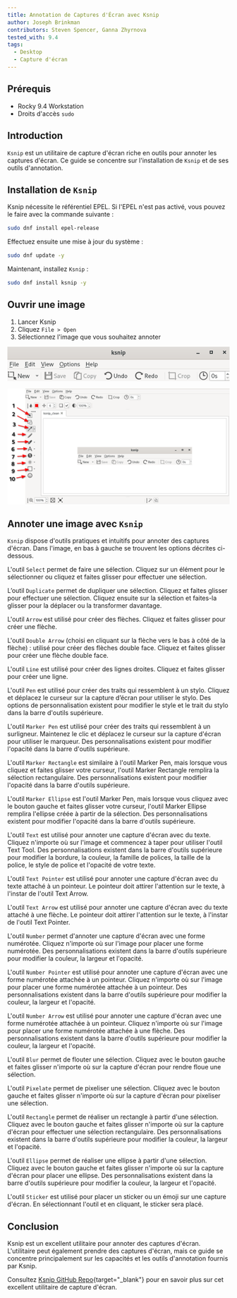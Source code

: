 ```yaml
---
title: Annotation de Captures d'Écran avec Ksnip
author: Joseph Brinkman
contributors: Steven Spencer, Ganna Zhyrnova
tested_with: 9.4
tags:
  - Desktop
  - Capture d'écran
---
```


## Prérequis

- Rocky 9.4 Workstation
- Droits d'accès `sudo`

## Introduction

`Ksnip` est un utilitaire de capture d'écran riche en outils pour annoter les captures d'écran. Ce guide se concentre sur l'installation de `Ksnip` et de ses outils d'annotation.

## Installation de `Ksnip`

Ksnip nécessite le référentiel EPEL. Si l'EPEL n'est pas activé, vous pouvez le faire avec la commande suivante :

```bash
sudo dnf install epel-release
```

Effectuez ensuite une mise à jour du système :

```bash
sudo dnf update -y
```

Maintenant, installez `Ksnip` :

```bash
sudo dnf install ksnip -y
```

## Ouvrir une image

1. Lancer Ksnip
2. Cliquez `File > Open`
3. Sélectionnez l'image que vous souhaitez annoter

![ksnip](images/ksnip.png)

![ksnip\_open](images/ksnip_image_opened.png)

## Annoter une image avec `Ksnip`

`Ksnip` dispose d'outils pratiques et intuitifs pour annoter des captures d'écran.  Dans l'image, en bas à gauche se trouvent les options décrites ci-dessous.

L'outil `Select` permet de faire une sélection. Cliquez sur un élément pour le sélectionner ou cliquez et faites glisser pour effectuer une sélection.

L’outil `Duplicate` permet de dupliquer une sélection. Cliquez et faites glisser pour effectuer une sélection. Cliquez ensuite sur la sélection et faites-la glisser pour la déplacer ou la transformer davantage.

L'outil `Arrow` est utilisé pour créer des flèches. Cliquez et faites glisser pour créer une flèche.

L'outil `Double Arrow` (choisi en cliquant sur la flèche vers le bas à côté de la flèche) : utilisé pour créer des flèches double face. Cliquez et faites glisser pour créer une flèche double face.

L'outil `Line` est utilisé pour créer des lignes droites. Cliquez et faites glisser pour créer une ligne.

L'outil `Pen` est utilisé pour créer des traits qui ressemblent à un stylo. Cliquez et déplacez le curseur sur la capture d’écran pour utiliser le stylo. Des options de personnalisation existent pour modifier le style et le trait du stylo dans la barre d'outils supérieure.

L'outil `Marker Pen` est utilisé pour créer des traits qui ressemblent à un surligneur. Maintenez le clic et déplacez le curseur sur la capture d'écran pour utiliser le marqueur. Des personnalisations existent pour modifier l'opacité dans la barre d'outils supérieure.

L'outil `Marker Rectangle` est similaire à l'outil Marker Pen, mais lorsque vous cliquez et faites glisser votre curseur, l'outil Marker Rectangle remplira la sélection rectangulaire. Des personnalisations existent pour modifier l'opacité dans la barre d'outils supérieure.

L'outil `Marker Ellipse` est l'outil Marker Pen, mais lorsque vous cliquez avec le bouton gauche et faites glisser votre curseur, l'outil Marker Ellipse remplira l'ellipse créée à partir de la sélection. Des personnalisations existent pour modifier l'opacité dans la barre d'outils supérieure.

L'outil `Text` est utilisé pour annoter une capture d'écran avec du texte. Cliquez n'importe où sur l'image et commencez à taper pour utiliser l'outil Text Tool. Des personnalisations existent dans la barre d'outils supérieure pour modifier la bordure, la couleur, la famille de polices, la taille de la police, le style de police et l'opacité de votre texte.

L'outil `Text Pointer` est utilisé pour annoter une capture d'écran avec du texte attaché à un pointeur. Le pointeur doit attirer l'attention sur le texte, à l'instar de l'outil Text Arrow.

L'outil `Text Arrow` est utilisé pour annoter une capture d'écran avec du texte attaché à une flèche. Le pointeur doit attirer l'attention sur le texte, à l'instar de l'outil Text Pointer.

L'outil `Number` permet d'annoter une capture d'écran avec une forme numérotée. Cliquez n'importe où sur l'image pour placer une forme numérotée. Des personnalisations existent dans la barre d'outils supérieure pour modifier la couleur, la largeur et l'opacité.

L'outil `Number Pointer` est utilisé pour annoter une capture d'écran avec une forme numérotée attachée à un pointeur. Cliquez n'importe où sur l'image pour placer une forme numérotée attachée à un pointeur. Des personnalisations existent dans la barre d'outils supérieure pour modifier la couleur, la largeur et l'opacité.

L'outil `Number Arrow` est utilisé pour annoter une capture d'écran avec une forme numérotée attachée à un pointeur. Cliquez n'importe où sur l'image pour placer une forme numérotée attachée à une flèche. Des personnalisations existent dans la barre d'outils supérieure pour modifier la couleur, la largeur et l'opacité.

L'outil `Blur` permet de flouter une sélection. Cliquez avec le bouton gauche et faites glisser n'importe où sur la capture d'écran pour rendre floue une sélection.

L'outil `Pixelate` permet de pixeliser une sélection. Cliquez avec le bouton gauche et faites glisser n'importe où sur la capture d'écran pour pixeliser une sélection.

L'outil `Rectangle` permet de réaliser un rectangle à partir d'une sélection. Cliquez avec le bouton gauche et faites glisser n'importe où sur la capture d'écran pour effectuer une sélection rectangulaire. Des personnalisations existent dans la barre d'outils supérieure pour modifier la couleur, la largeur et l'opacité.

L'outil `Ellipse` permet de réaliser une ellipse à partir d'une sélection. Cliquez avec le bouton gauche et faites glisser n'importe où sur la capture d'écran pour placer une ellipse. Des personnalisations existent dans la barre d'outils supérieure pour modifier la couleur, la largeur et l'opacité.

L'outil `Sticker` est utilisé pour placer un sticker ou un émoji sur une capture d'écran. En sélectionnant l'outil et en cliquant, le sticker sera placé.

## Conclusion

Ksnip est un excellent utilitaire pour annoter des captures d'écran. L'utilitaire peut également prendre des captures d'écran, mais ce guide se concentre principalement sur les capacités et les outils d'annotation fournis par Ksnip.

Consultez [Ksnip GitHub Repo](https://github.com/ksnip/ksnip){target="_blank"} pour en savoir plus sur cet excellent utilitaire de capture d'écran.
